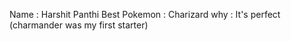 Name : Harshit Panthi
Best Pokemon : Charizard
why : It's perfect (charmander was my first starter)
